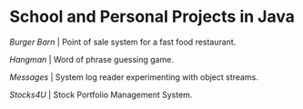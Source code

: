 # School and Personal Projects in Java

_Burger Barn_ | Point of sale system for a fast food restaurant.

_Hangman_ | Word of phrase guessing game.

_Messages_ | System log reader experimenting with object streams.

_Stocks4U_ | Stock Portfolio Management System.
